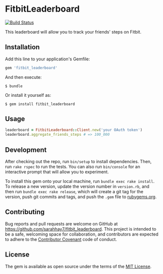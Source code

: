 # FitbitLeaderboard

[![Build Status](https://travis-ci.org/sarahhay7/fitbit_leaderboard.svg?branch=master)](https://travis-ci.org/sarahhay7/fitbit_leaderboard)

This leaderboard will allow you to track your friends' steps on Fitbit.

## Installation

Add this line to your application's Gemfile:

```ruby
gem 'fitbit_leaderboard'
```

And then execute:

    $ bundle

Or install it yourself as:

    $ gem install fitbit_leaderboard

## Usage

```ruby
leaderboard = FitbitLeaderboard::Client.new('your OAuth token')
leaderboard.aggregate_friends_steps # => 100_000
```

## Development

After checking out the repo, run `bin/setup` to install dependencies. Then, run `rake rspec` to run the tests. You can also run `bin/console` for an interactive prompt that will allow you to experiment.

To install this gem onto your local machine, run `bundle exec rake install`. To release a new version, update the version number in `version.rb`, and then run `bundle exec rake release`, which will create a git tag for the version, push git commits and tags, and push the `.gem` file to [rubygems.org](https://rubygems.org).

## Contributing

Bug reports and pull requests are welcome on GitHub at https://github.com/sarahhay7/fitbit_leaderboard. This project is intended to be a safe, welcoming space for collaboration, and contributors are expected to adhere to the [Contributor Covenant](contributor-covenant.org) code of conduct.


## License

The gem is available as open source under the terms of the [MIT License](http://opensource.org/licenses/MIT).
